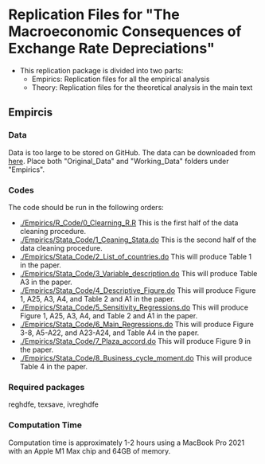 # Replication Files for "The Macroeconomic Consequences of Exchange Rate Depreciations"

* This replication package is divided into two parts:
  * Empirics: Replication files for all the empirical analysis
  * Theory: Replication files for the theoretical analysis in the main text

## Empircis
### Data
Data is too large to be stored on GitHub. The data can be downloaded from [here](https://www.dropbox.com/scl/fi/k8487v6oaaeurqtnj24om/Trilemma_Replication_Data_Files.zip?rlkey=mssvlv7xu2zph92mvb9htes7f&dl=1). Place both "Original_Data" and "Working_Data" folders under "Empirics". 
### Codes 
The code should be run in the following orders:
 * [./Empirics/R_Code/0_Clearning_R.R](./Empirics/R_Code/0_Cleaning_R.R)
   This is the first half of the data cleaning procedure.
 * [./Empirics/Stata_Code/1_Ceaning_Stata.do](./Empirics/Stata_Code/1_Ceaning_Stata.do)
   This is the second half of the data cleaning procedure.
 * [./Empirics/Stata_Code/2_List_of_countries.do](./Empirics/Stata_Code/2_List_of_countries.do)
   This will produce Table 1 in the paper.
 * [./Empirics/Stata_Code/3_Variable_description.do](./Empirics/Stata_Code/3_Variable_description.do)
   This will produce Table A3 in the paper.
 * [./Empirics/Stata_Code/4_Descriptive_Figure.do](./Empirics/Stata_Code/4_Descriptive_Figure.do)
   This will produce Figure 1, A25, A3, A4, and Table 2 and A1 in the paper.
 * [./Empirics/Stata_Code/5_Sensitivity_Regressions.do](./Empirics/Stata_Code/5_Sensitivity_Regressions.do)
   This will produce Figure 1, A25, A3, A4, and Table 2 and A1 in the paper.
 * [./Empirics/Stata_Code/6_Main_Regressions.do](./Empirics/Stata_Code/6_Main_Regressions.do)
   This will produce Figure 3-8, A5-A22, and A23-A24, and Table A4 in the paper.
 * [./Empirics/Stata_Code/7_Plaza_accord.do](./Empirics/Stata_Code/7_Plaza_accord.do)
   This will produce Figure 9 in the paper.
 * [./Empirics/Stata_Code/8_Business_cycle_moment.do](./Empirics/Stata_Code/8_Business_cycle_moment.do)
   This will produce Table 4 in the paper. 
### Required packages
reghdfe, texsave, ivreghdfe
### Computation Time
Computation time is approximately 1-2 hours using a MacBook Pro 2021 with an Apple M1 Max chip and 64GB of memory. 
